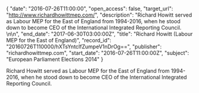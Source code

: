 {
  "date": "2016-07-26T11:00:00", 
  "open_access": false, 
  "target_url": "http://www.richardhowittmep.com/", 
  "description": "Richard Howitt served as Labour MEP for the East of England from 1994-2016, when he stood down to become CEO of the International Integrated Reporting Council. \n\n", 
  "end_date": "2017-06-30T03:00:00Z", 
  "title": "Richard Howitt (Labour MEP for the East of England)", 
  "record_id": "20160726T110000/hXTsYntcIfZumpeV1nDrOg==", 
  "publisher": "richardhowittmep.com", 
  "start_date": "2016-07-26T11:00:00Z", 
  "subject": "European Parliament Elections 2014"
}

Richard Howitt served as Labour MEP for the East of England from 1994-2016, when he stood down to become CEO of the International Integrated Reporting Council. 

